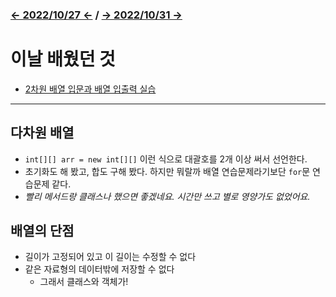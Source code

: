 ﻿### [← 2022/10/27 ←](/221011-_JAVA/22-10/221027/) / [→ 2022/10/31 →](/221011-_JAVA/22-10/221031/)

# 이날 배웠던 것

- [2차원 배열 입문과 배열 입출력 실습](/221011-_JAVA/22-10/221028/javastudy56/javastudy/src/javastudy/Java32.java)

---

## 다차원 배열

- `int[][] arr = new int[][]` 이런 식으로 대괄호를 2개 이상 써서 선언한다.
- 초기화도 해 봤고, 합도 구해 봤다. 하지만 뭐랄까 배열 연습문제라기보단 `for`문 연습문제 같다.
- *빨리 메서드랑 클래스나 했으면 좋겠네요. 시간만 쓰고 별로 영양가도 없었어요.*

## 배열의 단점

- 길이가 고정되어 있고 이 길이는 수정할 수 없다
- 같은 자료형의 데이터밖에 저장할 수 없다
    - 그래서 클래스와 객체가!
